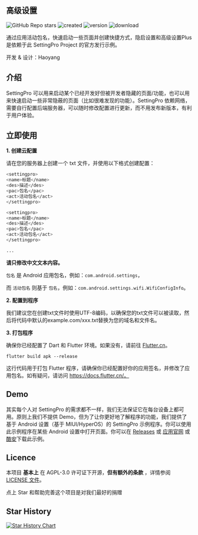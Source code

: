 ## 高级设置
![GitHub Repo stars](https://img.shields.io/github/stars/dropwave/settingpro?style=flat)
![created](https://img.shields.io/github/created-at/DropWave/SettingPro) 
![version](https://img.shields.io/github/v/release/Dropwave/Settingpro)
![download](https://img.shields.io/github/downloads/DropWave/SettingPro/total)

通过应用活动包名，快速启动一些页面并创建快捷方式，隐启设置和高级设置Plus是依赖于此 SettingPro Project 的官方发行示例。

开发 & 设计：Haoyang

## 介绍

SettingPro 可以用来启动某个已经开发好但被开发者隐藏的页面/功能，也可以用来快速启动一些非常隐蔽的页面（比如很难发现的功能）。SettingPro 依赖网络，需要自行配置后端服务器，可以随时修改配置进行更新，而不用发布新版本，有利于用户体验。

## 立即使用

**1. 创建云配置**

请在您的服务器上创建一个 txt 文件，并使用以下格式创建配置：


```sh
<settingpro>
<name>标题</name>
<des>描述</des>
<pac>包名</pac>
<act>活动包名</act>
</settingpro>

<settingpro>
<name>标题</name>
<des>描述</des>
<pac>包名</pac>
<act>活动包名</act>
</settingpro>

...
```

**请只修改中文文本内容。**

`包名` 是 Android 应用包名，例如：`com.android.settings`，

而 `活动包名` 则基于 `包名`，例如：`com.android.settings.wifi.WifiConfigInfo`。

**2. 配置到程序**

我们建议您在创建txt文件时使用UTF-8编码，以确保您的txt文件可以被读取，然后将代码中默认的example.com/xxx.txt替换为您的域名和文件名。

**3. 打包程序**

确保你已经配置了 Dart 和 Flutter 环境。如果没有，请前往 [Flutter.cn](https://docs.flutter.cn/get-started/install/)。
```
flutter build apk --release
```
这行代码用于打包 Flutter 程序，请确保你已经配置好你的应用签名，并修改了应用包名。如有疑问，请访问 https://docs.flutter.cn/。

## Demo

其实每个人对 SettingPro 的需求都不一样，我们无法保证它在每台设备上都可用。原则上我们不提供 Demo，但为了让你更好地了解程序的功能，我们提供了基于 Android 设置（基于 MIUI/HyperOS）的 SettingPro 示例程序。你可以使用此示例程序在某些 Android 设置中打开页面。你可以在 [Releases](https://github.com/DropWave/SettingPro/releases) 或 [应用官网](https://www.coolapk.com/apk/278849) 或 [酷安](https://www.coolapk.com/apk/278849)下载此示例。

## Licence

本项目 **基本上** 在 AGPL-3.0 许可证下开源，**但有额外的条款** ，详情参阅 [LICENSE 文件](https://github.com/DropWave/SettingPro/blob/main/LICENSE)。

点上 Star 和帮助完善这个项目是对我们最好的捐赠


## Star History

[![Star History Chart](https://api.star-history.com/svg?repos=Gnayoah/SettingPro&type=Timeline)](https://star-history.com/#Gnayoah/SettingPro&Timeline)
